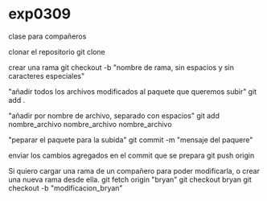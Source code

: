 # exp0309
clase para compañeros

clonar el repositorio
git clone <nombre de la rama>

crear una rama
git checkout -b "nombre de rama, sin espacios y sin caracteres especiales"

"añadir todos los archivos modificados al paquete que queremos subir"
git add . 

"añadir por nombre de archivo, separado con espacios"
git add nombre_archivo nombre_archivo nombre_archivo

"peparar el paquete para la subida"
git commit -m "mensaje del paquere"

enviar los cambios agregados en el commit que se prepara
git push origin <nombre de rama>

Si quiero cargar una rama de un compañero para poder modificarla, o crear una nueva rama desde ella.
git fetch origin "bryan"
git checkout bryan
git checkout -b "modificacion_bryan"
